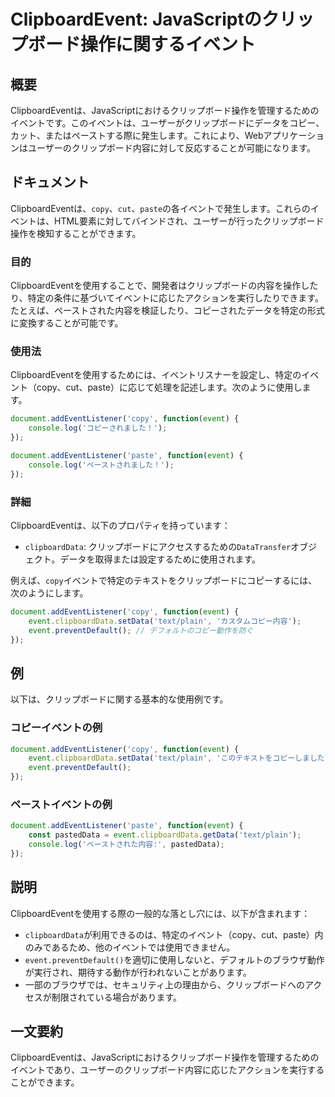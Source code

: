 <!--
Meta Description: # ClipboardEvent: JavaScriptのクリップボード操作に関するイベント ## 概要 ClipboardEventは、JavaScriptにおけるクリップボード操作を管理するためのイベントです。このイベントは、ユーザーがクリップボードにデータをコピー、カット、またはペーストする際...
Meta Keywords: event, copy, paste, document, addeventlistener
-->

# ClipboardEvent: JavaScriptのクリップボード操作に関するイベント

## 概要
ClipboardEventは、JavaScriptにおけるクリップボード操作を管理するためのイベントです。このイベントは、ユーザーがクリップボードにデータをコピー、カット、またはペーストする際に発生します。これにより、Webアプリケーションはユーザーのクリップボード内容に対して反応することが可能になります。

## ドキュメント
ClipboardEventは、`copy`、`cut`、`paste`の各イベントで発生します。これらのイベントは、HTML要素に対してバインドされ、ユーザーが行ったクリップボード操作を検知することができます。

### 目的
ClipboardEventを使用することで、開発者はクリップボードの内容を操作したり、特定の条件に基づいてイベントに応じたアクションを実行したりできます。たとえば、ペーストされた内容を検証したり、コピーされたデータを特定の形式に変換することが可能です。

### 使用法
ClipboardEventを使用するためには、イベントリスナーを設定し、特定のイベント（copy、cut、paste）に応じて処理を記述します。次のように使用します。

```javascript
document.addEventListener('copy', function(event) {
    console.log('コピーされました！');
});

document.addEventListener('paste', function(event) {
    console.log('ペーストされました！');
});
```

### 詳細
ClipboardEventは、以下のプロパティを持っています：
- `clipboardData`: クリップボードにアクセスするための`DataTransfer`オブジェクト。データを取得または設定するために使用されます。

例えば、`copy`イベントで特定のテキストをクリップボードにコピーするには、次のようにします。

```javascript
document.addEventListener('copy', function(event) {
    event.clipboardData.setData('text/plain', 'カスタムコピー内容');
    event.preventDefault(); // デフォルトのコピー動作を防ぐ
});
```

## 例
以下は、クリップボードに関する基本的な使用例です。

### コピーイベントの例
```javascript
document.addEventListener('copy', function(event) {
    event.clipboardData.setData('text/plain', 'このテキストをコピーしました！');
    event.preventDefault();
});
```

### ペーストイベントの例
```javascript
document.addEventListener('paste', function(event) {
    const pastedData = event.clipboardData.getData('text/plain');
    console.log('ペーストされた内容:', pastedData);
});
```

## 説明
ClipboardEventを使用する際の一般的な落とし穴には、以下が含まれます：
- `clipboardData`が利用できるのは、特定のイベント（copy、cut、paste）内のみであるため、他のイベントでは使用できません。
- `event.preventDefault()`を適切に使用しないと、デフォルトのブラウザ動作が実行され、期待する動作が行われないことがあります。
- 一部のブラウザでは、セキュリティ上の理由から、クリップボードへのアクセスが制限されている場合があります。

## 一文要約
ClipboardEventは、JavaScriptにおけるクリップボード操作を管理するためのイベントであり、ユーザーのクリップボード内容に応じたアクションを実行することができます。
